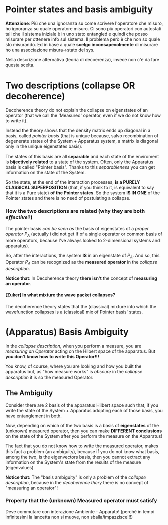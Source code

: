 # Pointer states and basis ambiguity

**Attenzione**: Più che una ignoranza su come scrivere l'operatore che misuro, ho ignoranza su quale operatore misuro. Ci sono più operatori con autostati tali che il sistema iniziale è in uno stato entangled e quindi che posso misurare per ottenere info sul sistema. Il problema però è che non so quale sto misurando. Ed in base a quale **scelgo inconsapevolmente** di misurare ho una associazione misura->stato del sys.

Nella descrizione alternativa (teoria di decoerenza), invece non c'è da fare questa scelta.

# Two descriptions (collapse OR decoherence)

Decoherence theory do not explain the collapse on eigenstates of an operator (that we call the 'Measured' operator, even if we do not know how to write it).

Instead the theory shows that the density matrix ends up diagonal in a basis, called _pointer basis_ (that is unique because, salvo recombination of degenerate states of the System + Apparatus system, a matrix is diagonal only in the unique eigenstates basis).

The states of this basis are all **separable** and each state of the enviroment is **bijectively related** to a state of the system.
Often, only the Apparatus basis is called "Pointer basis".
Thanks to this _separableness_ you can get information on the state of the System.

So the state, at the end of the interaction processes, **is a PURELY CLASSICAL SUPERPOSITION** (that, if you think to it, is equivalent to say that it is a Pure state) **of the Pointer states**.
So the system **IS IN ONE** of the Pointer states and there is no need of postulating a collapse.

### How the two descriptions are related (why they are both _effective_?)
The pointer basis _can be seen as_ the basis of eigenstates of a _proper operator_ $P_A$ (actually i did not get If of a single operator or common basis of more operators, because I've always looked to 2-dimensional systems and apparatus).

So, after the interactions, the system **IS** in an eigenstate of $P_A$.
And so, this Operator $P_A$ can be recognized as the **measured operator** in the _collapse description_.

**Notice that**: In Decoherence theory **there isn't** the concept of **measuring an operator**.

#### [Zuker] In what mixture the wave packet collapses?
The decoherence theory states that the (classical) mixture into which the wavefunction collapses is a (classical) mix of Pointer basis' states.

# (Apparatus) Basis Ambiguity
In the _collapse description_, when you perform a measure, you are _measuring an Operator_ acting on the Hilbert space of the apparatus.
But **you don't know how to write this Operator!!!**

You know, of course, where you are looking and how you built the apparatus but, as "how measure works" is _obscure_ in the _collapse description_ it is so the measured Operator.

## The Ambiguity
Consider there are 2 basis of the apparatus Hilbert space such that, if you write the state of the System + Apparatus adopting each of those basis, you have entanglement in both.

Now, depending on which of the two basis is a basis of **eigenstates** of the (unknown) measured operator, then you can make **DIFFERENT conclusions** on the state of the System after you perform the measure on the Apparatus!

The fact that you do not know how to write the measured operator, makes this fact a problem (an ambiguity), because if you do not know what basis, among the two, is the eigenvectors basis, then you cannot extract any information on the System's state from the results of the measure (eigenvalues).

**Notice that:** The "basis ambiguity" is only a problem of the _collapse description_, because in the _decoherence thery_ there is no concept of "measuring an operator"!

### Property that the (unknown) Measured operator must satisfy
Deve commutare con interazione Ambiente - Apparato! (perché in tempi infinitesimi la lancetta non si muove, non sballa/impazzisce!!!)